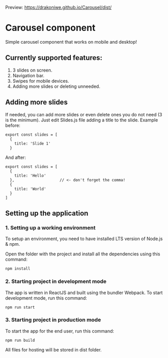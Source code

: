 Preview: https://drakoniwe.github.io/Carousel/dist/
# Carousel component
Simple carousel component that works on mobile and desktop!
## Currently supported features:
1. 3 slides on screen.
2. Navigation bar.
3. Swipes for mobile devices.
4. Adding more slides or deleting unneeded.
## Adding more slides
If needed, you can add more slides or even delete ones you do not need (3 is the minimum). Just edit Slides.js file adding a title to the slide.
Example before:
```
export const slides = [
  {
    title: 'Slide 1'
  }
```
And after:
```
export const slides = [
  {
    title: 'Hello'
  },                    // <- don't forget the comma!
  {
    title: 'World'
  }
]
```
## Setting up the application
### 1. Setting up a working environment
To setup an environment, you need to have installed LTS version of Node.js & npm.

Open the folder with the project and install all the dependencies using this command:
```
npm install
```
### 2. Starting project in development mode
The app is written in ReactJS and built using the bundler Webpack. To start development mode, run this command:
```
npm run start
``` 
### 3. Starting project in production mode
To start the app for the end user, run this command:
```
npm run build
```
All files for hosting will be stored in dist folder.
